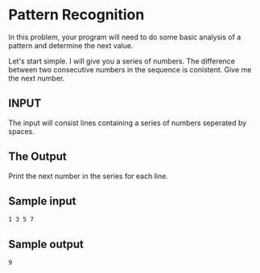 <!-- RATING: Easy -->
<!-- NAME: Pattern Recognition -->
<!-- GENERATOR: generate.pl -->
# Pattern Recognition

In this problem, your program will need to do some
basic analysis of a pattern and determine the next value.

Let's start simple. I will give you a series of numbers.
The difference between two consecutive numbers in the
sequence is conistent. Give me the next number.

## INPUT
The input will consist lines containing a series of numbers
seperated by spaces.

## The Output
Print the next number in the series for each line.

## Sample input
	1 3 5 7

## Sample output
	9


